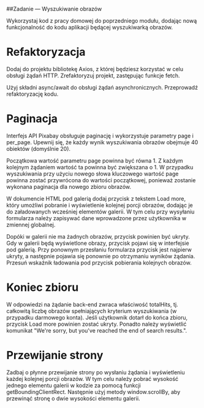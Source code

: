##Zadanie — Wyszukiwanie obrazów



Wykorzystaj kod z pracy domowej do poprzedniego modułu, dodając nową funkcjonalność do kodu aplikacji będącej wyszukiwarką obrazów.



# Refaktoryzacja

Dodaj do projektu bibliotekę Axios, z której będziesz korzystać w celu obsługi żądań HTTP. Zrefaktoryzuj projekt, zastępując funkcje fetch.

Użyj składni async/await do obsługi żądań asynchronicznych. Przeprowadź refaktoryzację kodu.



# Paginacja

Interfejs API Pixabay obsługuje paginację i wykorzystuje parametry page i per_page. Upewnij się, że każdy wynik wyszukiwania obrazów obejmuje 40 obiektów (domyślnie 20).

Początkowa wartość parametru page powinna być równa 1.
Z każdym kolejnym żądaniem wartość ta powinna być zwiększana o 1.
W przypadku wyszukiwania przy użyciu nowego słowa kluczowego wartość page powinna zostać przywrócona do wartości początkowej, ponieważ zostanie wykonana paginacja dla nowego zbioru obrazów.


W dokumencie HTML pod galerią dodaj przycisk z tekstem Load more, który umożliwi pobranie i wyświetlenie kolejnej porcji obrazów, dodając je do załadowanych wcześniej elementów galerii. W tym celu przy wysyłaniu formularza należy zapisywać dane wprowadzone przez użytkownika w zmiennej globalnej.

Dopóki w galerii nie ma żadnych obrazów, przycisk powinien być ukryty.
Gdy w galerii będą wyświetlone obrazy, przycisk pojawi się w interfejsie pod galerią.
Przy ponownym przesłaniu formularza przycisk jest najpierw ukryty, a następnie pojawia się ponownie po otrzymaniu wyników żądania.
Przesuń wskaźnik ładowania pod przycisk pobierania kolejnych obrazów.

# Koniec zbioru

W odpowiedzi na żądanie back-end zwraca właściwość totalHits, tj. całkowitą liczbę obrazów spełniających kryterium wyszukiwania (w przypadku darmowego konta). Jeśli użytkownik dotarł do końca zbioru, przycisk Load more powinien zostać ukryty. Ponadto należy wyświetlić komunikat "We're sorry, but you've reached the end of search results.".

# Przewijanie strony

Zadbaj o płynne przewijanie strony po wysłaniu żądania i wyświetleniu każdej kolejnej porcji obrazów. W tym celu należy pobrać wysokość jednego elementu galerii w kodzie za pomocą funkcji getBoundingClientRect. Następnie użyj metody window.scrollBy, aby przewinąć stronę o dwie wysokości elementu galerii.